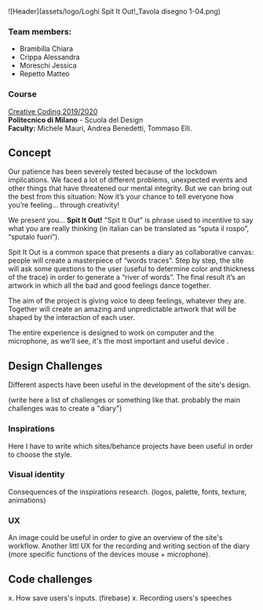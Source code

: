 ![Header](assets/logo/Loghi Spit It Out!_Tavola disegno 1-04.png)

### Team members:

-  Brambilla Chiara
-  Crippa Alessandra
-  Moreschi Jessica
-  Repetto Matteo

### Course
[Creative Coding 2019/2020](https://drawwithcode.github.io/2020/)<br>
**Politecnico di Milano** - Scuola del Design<br>
**Faculty:** Michele Mauri, Andrea Benedetti, Tommaso Elli.


## Concept

Our patience has been severely tested because of the lockdown implications. We faced a lot
of different problems, unexpected events and other things that have threatened our mental
integrity. But we can bring out the best from this situation: Now it’s your chance to tell
everyone how you’re feeling… through creativity!

We present you... **Spit It Out!**
"Spit It Out" is phrase used to incentive to say what you are really thinking (in italian
can be translated as “sputa il rospo”, “sputalo fuori”).

Spit It Out is a common space that presents a diary as collaborative canvas: people will create a masterpiece
of “words traces”. Step by step, the site will ask some questions to the user (useful to determine
color and thickness of the trace) in order to generate a “river of words”. The final result
it’s an artwork in which all the bad and good feelings dance together.

The aim of the project is giving voice to deep feelings, whatever they are. Together will
create an amazing and unpredictable artwork that will be shaped by the interaction of each
user.

The entire experience is designed to work on computer and the microphone, as we'll see, it's
the most important and useful device .


## Design Challenges

Different aspects have been useful in the development of the site's design.

(write here a list of challenges or something like that. probably the main challenges was to create a "diary")

### Inspirations

Here I have to write which sites/behance projects have been useful in order to choose the style.

### Visual identity

Consequences of the inspirations research. (logos, palette, fonts, texture, animations)

### UX

An image could be useful in order to give an overview of the site's workflow.
Another littl UX for the recording and writing section of the diary (more specific functions
of the devices mouse + microphone).


## Code challenges

x. How save users's inputs. (firebase)
x. Recording users's speeches
